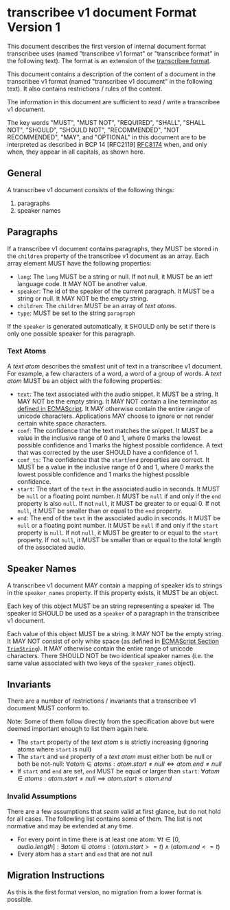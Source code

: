 # transcribee v1 document Format Version 1

This document describes the first version of internal document format transcribee uses (named "transcribee v1 format" or "transcribee format" in the following text).
The format is an extension of the [transcribee format](./index.md).

This document contains a description of the content of a document in the transcribee v1 format (named "transcribee v1 document" in the following text).
It also contains restrictions / rules of the content.

The information in this document are sufficient to read / write a transcribee v1 document.

The key words "MUST", "MUST NOT", "REQUIRED", "SHALL", "SHALL NOT", "SHOULD", "SHOULD NOT", "RECOMMENDED", "NOT RECOMMENDED", "MAY", and "OPTIONAL" in this document are to be interpreted as described in BCP 14 [RFC2119] [RFC8174](https://datatracker.ietf.org/doc/html/rfc8174) when, and only when, they appear in all capitals, as shown here.

## General

A transcribee v1 document consists of the following things:

1. paragraphs
2. speaker names

## Paragraphs

If a transcribee v1 document contains paragraphs, they MUST be stored in the `children` property of the transcribee v1 document as an array.
Each array element MUST have the following properties:

- `lang`: The `lang` MUST be a string or null. If not null, it MUST be an ietf language code. It MAY NOT be another value.
- `speaker`: The id of the speaker of the current paragraph. It MUST be a string or null. It MAY NOT be the empty string.
- `children`: The `children` MUST be an array of _text atoms_.
- `type`: MUST be set to the string `paragraph`

If the `speaker` is generated automatically, it SHOULD only be set if there is only one possible speaker for this paragraph.

### Text Atoms

A _text atom_ describes the smallest unit of text in a transcribee v1 document.
For example, a few characters of a word, a word of a group of words.
A _text atom_ MUST be an object with the following properties:

- `text`: The text associated with the audio snippet. It MUST be a string. It MAY NOT be the empty string. It MAY NOT contain a line terminator as [defined in ECMAScript](https://tc39.es/ecma262/#table-line-terminator-code-points). It MAY otherwise contain the entire range of unicode characters. Applications MAY choose to ignore or not render certain white space characters.
- `conf`: The confidence that the text matches the snippet. It MUST be a value in the inclusive range of 0 and 1, where 0 marks the lowest possible confidence and 1 marks the highest possible confidence. A text that was corrected by the user SHOULD have a confidence of 1.
- `conf_ts`: The confidence that the `start`/`end` properties are correct. It MUST be a value in the inclusive range of 0 and 1, where 0 marks the lowest possible confidence and 1 marks the highest possible confidence.
- `start`: The start of the `text` in the associated audio in seconds. It MUST be `null` or a floating point number. It MUST be `null` if and only if the `end` property is also `null`. If not `null`, it MUST be greater to or equal 0. If not `null`, it MUST be smaller than or equal to the `end` property.
- `end`: The end of the `text` in the associated audio in seconds. It MUST be `null` or a floating point number. It MUST be `null` if and only if the `start` property is `null`. If not `null`, it MUST be greater to or equal to the `start` property. If not `null`, it MUST be smaller than or equal to the total length of the associated audio.

## Speaker Names

A transcribee v1 document MAY contain a mapping of speaker ids to strings in the `speaker_names` property.
If this property exists, it MUST be an object.

Each key of this object MUST be an string representing a speaker id.
The speaker id SHOULD be used as a `speaker` of a paragraph in the transcribee v1 document.

Each value of this object MUST be a string.
It MAY NOT be the empty string.
It MAY NOT consist of only white space (as defined in [ECMAScript Section `TrimString`](https://tc39.es/ecma262/#sec-trimstring)).
It MAY otherwise contain the entire range of unicode characters.
There SHOULD NOT be two identical speaker names (i.e. the same value associated with two keys of the `speaker_names` object).

## Invariants

There are a number of restrictions / invariants that a transcribee v1 document MUST conform to.

Note: Some of them follow directly from the specification above but were deemed important enough to list them again here.

- The `start` property of the _text atom_ s is strictly increasing (ignoring atoms where `start` is null)
- The `start` and `end` property of a _text atom_ must either both be null or both be not-null: $\forall atom \in atoms: atom.start \neq null \iff atom.end \neq null$
- If `start` and `end` are set, `end` MUST be equal or larger than `start`: $\forall atom \in atoms: atom.start\neq null \implies atom.start \leq atom.end$

### Invalid Assumptions

There are a few assumptions that _seem_ valid at first glance, but do not hold for all cases.
The followling list contains some of them.
The list is not normative and may be extended at any time.

- For every point in time there is at least one atom: $\forall t \in [0, audio.length]: \exists atom \in atoms: (atom.start >= t) \wedge (atom.end <= t)$
- Every atom has a `start` and `end` that are not null

## Migration Instructions

As this is the first format version, no migration from a lower format is possible.

